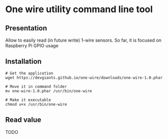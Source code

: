 # One wire utility command line tool
## Presentation
Allow to easily read (in future write) 1-wire sensors. So far, it is focused on Raspberry Pi GPIO usage

## Installation

```
# Get the application
wget https://devgiants.github.io/one-wire/downloads/one-wire-1.0.phar

# Move it in command folder
mv one-wire-1.0.phar /usr/bin/one-wire

# Make it executable
chmod u+x /usr/bin/one-wire
```

## Read value

TODO